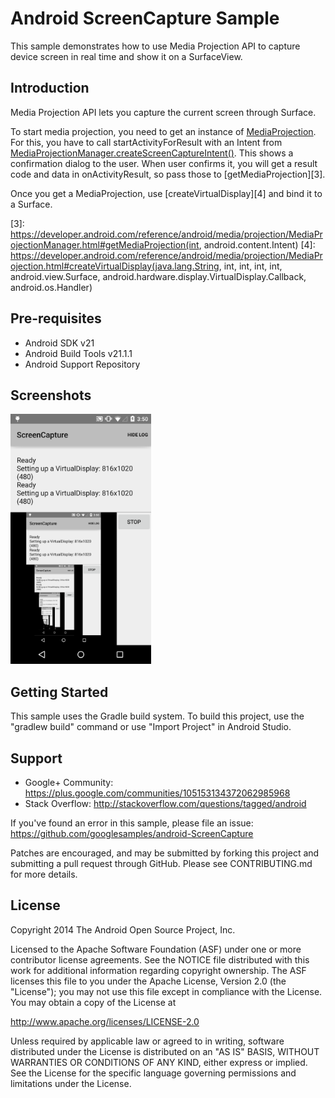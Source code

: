 Android ScreenCapture Sample
===================================

This sample demonstrates how to use Media Projection API to capture device screen in real time and
show it on a SurfaceView.

Introduction
------------

Media Projection API lets you capture the current screen through Surface.

To start media projection, you need to get an instance of [MediaProjection][1]. For this, you have
to call startActivityForResult with an Intent from
[MediaProjectionManager.createScreenCaptureIntent()][2]. This shows a confirmation dialog to the
user. When user confirms it, you will get a result code and data in onActivityResult, so pass those
to [getMediaProjection][3].

Once you get a MediaProjection, use [createVirtualDisplay][4] and bind it to a Surface.

[1]: https://developer.android.com/reference/android/media/projection/MediaProjection.html
[2]: https://developer.android.com/reference/android/media/projection/MediaProjectionManager.html#createScreenCaptureIntent()
[3]: https://developer.android.com/reference/android/media/projection/MediaProjectionManager.html#getMediaProjection(int, android.content.Intent)
[4]: https://developer.android.com/reference/android/media/projection/MediaProjection.html#createVirtualDisplay(java.lang.String, int, int, int, int, android.view.Surface, android.hardware.display.VirtualDisplay.Callback, android.os.Handler)

Pre-requisites
--------------

- Android SDK v21
- Android Build Tools v21.1.1
- Android Support Repository

Screenshots
-------------

<img src="screenshots/main.png" height="400" alt="Screenshot"/> 

Getting Started
---------------

This sample uses the Gradle build system. To build this project, use the
"gradlew build" command or use "Import Project" in Android Studio.

Support
-------

- Google+ Community: https://plus.google.com/communities/105153134372062985968
- Stack Overflow: http://stackoverflow.com/questions/tagged/android

If you've found an error in this sample, please file an issue:
https://github.com/googlesamples/android-ScreenCapture

Patches are encouraged, and may be submitted by forking this project and
submitting a pull request through GitHub. Please see CONTRIBUTING.md for more details.

License
-------

Copyright 2014 The Android Open Source Project, Inc.

Licensed to the Apache Software Foundation (ASF) under one or more contributor
license agreements.  See the NOTICE file distributed with this work for
additional information regarding copyright ownership.  The ASF licenses this
file to you under the Apache License, Version 2.0 (the "License"); you may not
use this file except in compliance with the License.  You may obtain a copy of
the License at

http://www.apache.org/licenses/LICENSE-2.0

Unless required by applicable law or agreed to in writing, software
distributed under the License is distributed on an "AS IS" BASIS, WITHOUT
WARRANTIES OR CONDITIONS OF ANY KIND, either express or implied.  See the
License for the specific language governing permissions and limitations under
the License.
